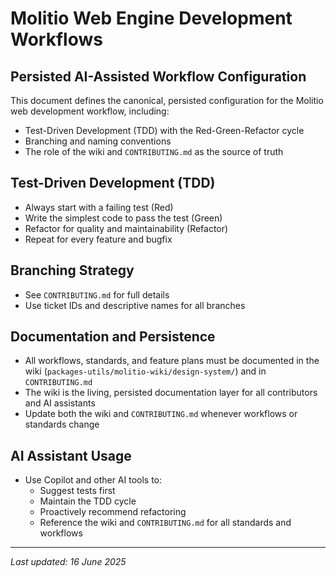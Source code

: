 # Molitio Web Engine Development Workflows

## Persisted AI-Assisted Workflow Configuration

This document defines the canonical, persisted configuration for the Molitio web development workflow, including:
- Test-Driven Development (TDD) with the Red-Green-Refactor cycle
- Branching and naming conventions
- The role of the wiki and `CONTRIBUTING.md` as the source of truth

## Test-Driven Development (TDD)
- Always start with a failing test (Red)
- Write the simplest code to pass the test (Green)
- Refactor for quality and maintainability (Refactor)
- Repeat for every feature and bugfix

## Branching Strategy
- See `CONTRIBUTING.md` for full details
- Use ticket IDs and descriptive names for all branches

## Documentation and Persistence
- All workflows, standards, and feature plans must be documented in the wiki (`packages-utils/molitio-wiki/design-system/`) and in `CONTRIBUTING.md`
- The wiki is the living, persisted documentation layer for all contributors and AI assistants
- Update both the wiki and `CONTRIBUTING.md` whenever workflows or standards change

## AI Assistant Usage
- Use Copilot and other AI tools to:
  - Suggest tests first
  - Maintain the TDD cycle
  - Proactively recommend refactoring
  - Reference the wiki and `CONTRIBUTING.md` for all standards and workflows

---

_Last updated: 16 June 2025_
